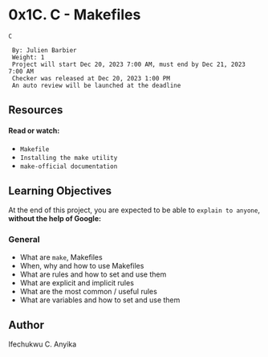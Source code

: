 # 0x1C. C - Makefiles
  `C`
```
 By: Julien Barbier
 Weight: 1
 Project will start Dec 20, 2023 7:00 AM, must end by Dec 21, 2023 7:00 AM
 Checker was released at Dec 20, 2023 1:00 PM
 An auto review will be launched at the deadline
```



## Resources
#### Read or watch:

* `Makefile`
* `Installing the make utility`
* `make-official documentation`
## Learning Objectives
At the end of this project, you are expected to be able to `explain to anyone`, __without the help of Google:__

### General
* What are `make`, Makefiles
* When, why and how to use Makefiles
* What are rules and how to set and use them
* What are explicit and implicit rules
* What are the most common / useful rules
* What are variables and how to set and use them

## Author
Ifechukwu C. Anyika
